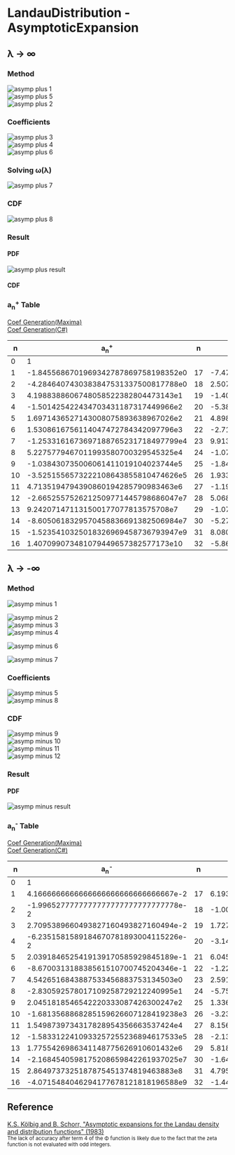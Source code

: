 # LandauDistribution - AsymptoticExpansion

## &lambda; &rarr; &infin;

### Method
![asymp plus 1](https://github.com/tk-yoshimura/LandauDistribution/blob/main/figures/asymp_plus_1.svg)  
![asymp plus 5](https://github.com/tk-yoshimura/LandauDistribution/blob/main/figures/asymp_plus_5.svg)  
![asymp plus 2](https://github.com/tk-yoshimura/LandauDistribution/blob/main/figures/asymp_plus_2.svg)  

### Coefficients

![asymp plus 3](https://github.com/tk-yoshimura/LandauDistribution/blob/main/figures/asymp_plus_3.svg)  
![asymp plus 4](https://github.com/tk-yoshimura/LandauDistribution/blob/main/figures/asymp_plus_4.svg)  
![asymp plus 6](https://github.com/tk-yoshimura/LandauDistribution/blob/main/figures/asymp_plus_6.svg)  

### Solving **&omega;(&lambda;)**
![asymp plus 7](https://github.com/tk-yoshimura/LandauDistribution/blob/main/figures/asymp_plus_7.svg)  

### CDF
![asymp plus 8](https://github.com/tk-yoshimura/LandauDistribution/blob/main/figures/asymp_plus_8.svg)  

### Result
#### PDF
![asymp plus result](https://github.com/tk-yoshimura/LandauDistribution/blob/main/figures/asymp_plus_result.svg)  
#### CDF

### a<sub>n</sub><sup>+</sup> Table
[Coef Generation(Maxima)](asymp_plus.wxmx)  
[Coef Generation(C#)](AsymptoticPlus)

|n|a<sub>n</sub><sup>+</sup>|n|a<sub>n</sub><sup>+</sup>|
|----|----|----|----|
|0|1|||
|1|-1.8455686701969342787869758198352e0|17|-7.473037064232904501153754770809e10|
|2|-4.2846407430383847531337500817788e0|18|2.5073900240223071762995962264081e11|
|3|4.1988388606748058522382804473143e1|19|-1.4000645356418152010175124708595e11|
|4|-1.501425422434703431187317449966e2|20|-5.3842165777860629184398218793877e12|
|5|1.6971436527143008075893638967026e2|21|4.8989290125692282955358423097121e13|
|6|1.5308616756114047472784342097796e3|22|-2.713615081124373121084075045711e14|
|7|-1.2533161673697188765231718497799e4|23|9.9130304409439902548606801414022e14|
|8|5.2275779467011993580700329545325e4|24|-1.0753726745675913138969410391902e15|
|9|-1.038430735006061411019104023744e5|25|-1.843135861393738990149631403431e16|
|10|-3.5251556573222108643855810474626e5|26|1.9338031513325874276553577223558e17|
|11|4.7135194794390860194285790983463e6|27|-1.1917849406057678904496051676919e18|
|12|-2.6652557526212509771445798686047e7|28|5.0687431034591412775361253078221e18|
|13|9.242071471131500177077813575708e7|29|-1.0765430037665388507998356013818e19|
|14|-8.6050618329570458836691382506984e7|30|-5.2748784709128851529956479050806e19|
|15|-1.5235410325018326969458736793947e9|31|8.0803613728214172463710232272934e20|
|16|1.407099073481079449657382577173e10|32|-5.8667789882105999385398456507654e21|

## &lambda; &rarr; -&infin;

### Method
![asymp minus 1](https://github.com/tk-yoshimura/LandauDistribution/blob/main/figures/asymp_minus_1.svg)  

![asymp minus 2](https://github.com/tk-yoshimura/LandauDistribution/blob/main/figures/asymp_minus_2.svg)  
![asymp minus 3](https://github.com/tk-yoshimura/LandauDistribution/blob/main/figures/asymp_minus_3.svg)  
![asymp minus 4](https://github.com/tk-yoshimura/LandauDistribution/blob/main/figures/asymp_minus_4.svg)  

![asymp minus 6](https://github.com/tk-yoshimura/LandauDistribution/blob/main/figures/asymp_minus_6.svg)  

![asymp minus 7](https://github.com/tk-yoshimura/LandauDistribution/blob/main/figures/asymp_minus_7.svg)  

### Coefficients
![asymp minus 5](https://github.com/tk-yoshimura/LandauDistribution/blob/main/figures/asymp_minus_5.svg)  
![asymp minus 8](https://github.com/tk-yoshimura/LandauDistribution/blob/main/figures/asymp_minus_8.svg)  

### CDF
![asymp minus 9](https://github.com/tk-yoshimura/LandauDistribution/blob/main/figures/asymp_minus_9.svg)  
![asymp minus 10](https://github.com/tk-yoshimura/LandauDistribution/blob/main/figures/asymp_minus_10.svg)  
![asymp minus 11](https://github.com/tk-yoshimura/LandauDistribution/blob/main/figures/asymp_minus_11.svg)  
![asymp minus 12](https://github.com/tk-yoshimura/LandauDistribution/blob/main/figures/asymp_minus_12.svg)  

### Result
#### PDF
![asymp minus result](https://github.com/tk-yoshimura/LandauDistribution/blob/main/figures/asymp_minus_result.svg)  

### a<sub>n</sub><sup>-</sup> Table
[Coef Generation(Maxima)](asymp_minus.wxmx)  
[Coef Generation(C#)](AsymptoticMinus)

|n|a<sub>n</sub><sup>-</sup>|n|a<sub>n</sub><sup>-</sup>|
|----|----|----|----|
|0|1|||
|1|4.1666666666666666666666666666667e-2|17|6.1932676895209565172215043536749e10|
|2|-1.9965277777777777777777777777778e-2|18|-1.0039824521908306780947367867097e12|
|3|2.7095389660493827160493827160494e-2|19|1.7279319442064386104213877111774e13|
|4|-6.2351581589184670781893004115226e-2|20|-3.1467009315171545877184526534721e14|
|5|2.0391846525419139170585929845189e-1|21|6.0450922133602351922431182619334e15|
|6|-8.670031318838561510700745204346e-1|22|-1.2217767925675636216176734305514e17|
|7|4.5426516843887533456883753134503e0|23|2.5915439300756033639565105600274e18|
|8|-2.830592578017109258729212240995e1|24|-5.7562166670344378832311571895652e19|
|9|2.0451818546542220333087426300247e2|25|1.3361233857959658703145953114517e21|
|10|-1.6813568868285159626607128419238e3|26|-3.2350433710979255219468019302945e22|
|11|1.5498739734317828954356663537424e4|27|8.1563568360495422024961750444069e23|
|12|-1.5833122410933257255236894617533e5|28|-2.1380161666786843577901558508933e25|
|13|1.7755426986341148775626910601432e6|29|5.8182404754774285253499783968669e26|
|14|-2.1684540598175208659842261937025e7|30|-1.6415388367931315071590403099478e28|
|15|2.8649737325187875451374819463883e8|31|4.7956032217814377501748579801575e29|
|16|-4.0715484046294177678121818196588e9|32|-1.4489668164682076508416785769338e31|

## Reference
[K.S. Kölbig and B. Schorr, "Asymptotic expansions for the Landau density and distribution functions" (1983)](https://www.sciencedirect.com/science/article/abs/pii/0010465584900651)  
<sup>The lack of accuracy after term 4 of the &Phi; function is likely due to the fact that the zeta function is not evaluated with odd integers.</sup>